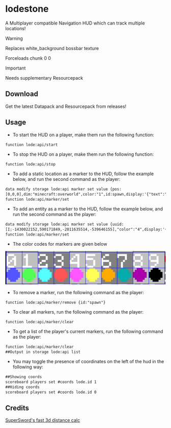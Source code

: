 # lodestone
A Multiplayer compatible Navigation HUD which can track multiple locations!

>[!warning]
>Replaces white_background bossbar texture
>
>Forceloads chunk 0 0

>[!important]
>Needs supplementary Resourcepack

## Download
Get the latest Datapack and Resourcepack from releases!

## Usage

* To start the HUD on a player, make them run the following function:
```mcfunction
function lode:api/start
```

* To stop the HUD on a player, make them run the following function:
```mcfunction
function lode:api/stop
```

* To add a static location as a marker to the HUD, follow the example below, and run the second command as the player:
```mcfunction
data modify storage lode:api marker set value {pos:[0,0,0],dim:"minecraft:overworld",color:"1",id:spawn,display:'{"text":"Spawn","color":"green"}'}
function lode:api/marker/set
```
* To add an entity as a marker to the HUD, follow the example below, and run the second command as the player:
```mcfunction
data modify storage lode:api marker set value {uuid:[I;-1430022152,590171849,-2011635514,-539646155],"color":"4",display:'{"text":"Pig","color":"light_purple"}',id:pig}
function lode:api/marker/set
```

* The color codes for markers are given below
<img src="images/colors.png" width="1000">

* To remove a marker, run the following command as the player:
```mcfunction
function lode:api/marker/remove {id:"spawn"}
```

* To clear all markers, run the following command as the player:
```mcfunction
function lode:api/marker/clear
```

* To get a list of the player's current markers, run the following command as the player:
```mcfunction
function lode:api/marker/clear
##Output in storage lode:api list
```

* You may toggle the presence of coordinates on the left of the hud in the following way:
```mcfunction
##Showing coords
scoreboard players set #coords lode.id 1
##Hiding coords
scoreboard players set #coords lode.id 0
```

## Credits
[SuperSword's fast 3d distance calc](https://github.com/SuperSwordTW/Distance-Trig-Calc-3d)



